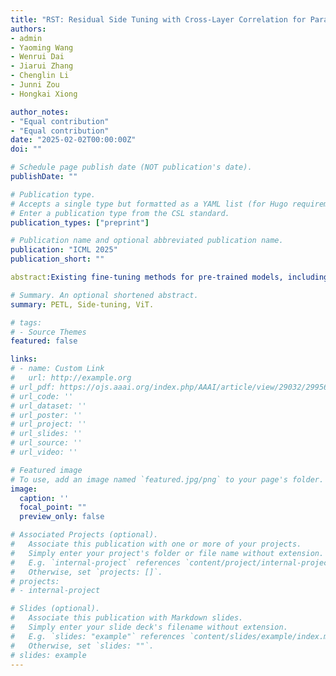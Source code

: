 ```yaml
---
title: "RST: Residual Side Tuning with Cross-Layer Correlation for Parameter Efficient Transfer Learning"
authors:
- admin
- Yaoming Wang
- Wenrui Dai
- Jiarui Zhang
- Chenglin Li
- Junni Zou
- Hongkai Xiong

author_notes:
- "Equal contribution"
- "Equal contribution"
date: "2025-02-02T00:00:00Z"
doi: ""

# Schedule page publish date (NOT publication's date).
publishDate: ""

# Publication type.
# Accepts a single type but formatted as a YAML list (for Hugo requirements).
# Enter a publication type from the CSL standard.
publication_types: ["preprint"]

# Publication name and optional abbreviated publication name.
publication: "ICML 2025"
publication_short: ""

abstract:Existing fine-tuning methods for pre-trained models, including parameter-efficient transfer learning (PETL) approaches, suffer from inefficient information extraction and substantial resource consumption. To address these issues, we present Residual Side Tuning (RST), a novel PETL framework designed to enhance information extraction efficiency while maintaining minimal additional parameters. Specifically, RST extracts aggregated features, i.e., residuals, and employs a dual-block side tuning structure: Collect Blocks extract inter-layer information into residuals while Feed Blocks strategically reintegrate them back into the backbone. This parallel processing framework effectively models cross-layer relationships and significantly improves the efficiency of hierarchical feature extraction. Furthermore, RST reinforces these relationships by leveraging an element-wise feature enhancement strategy that integrates residuals with the current layer’s outputs, thereby augmenting information extraction capabilities. This enhanced extraction efficiency enables a parameter sharing strategy within the Collect Blocks, significantly reducing the number of trainable parameters through shared adaptations across multiple layers. Extensive experiments on several benchmark datasets, particularly in low-shot learning scenarios, demonstrate that RST not only outperforms existing PETL methods in accuracy but also achieves substantial reductions in both parameter and memory usage.

# Summary. An optional shortened abstract.
summary: PETL, Side-tuning, ViT.

# tags:
# - Source Themes
featured: false

links:
# - name: Custom Link
#   url: http://example.org
# url_pdf: https://ojs.aaai.org/index.php/AAAI/article/view/29032/29956
# url_code: ''
# url_dataset: ''
# url_poster: ''
# url_project: ''
# url_slides: ''
# url_source: ''
# url_video: ''

# Featured image
# To use, add an image named `featured.jpg/png` to your page's folder. 
image:
  caption: ''
  focal_point: ""
  preview_only: false

# Associated Projects (optional).
#   Associate this publication with one or more of your projects.
#   Simply enter your project's folder or file name without extension.
#   E.g. `internal-project` references `content/project/internal-project/index.md`.
#   Otherwise, set `projects: []`.
# projects:
# - internal-project

# Slides (optional).
#   Associate this publication with Markdown slides.
#   Simply enter your slide deck's filename without extension.
#   E.g. `slides: "example"` references `content/slides/example/index.md`.
#   Otherwise, set `slides: ""`.
# slides: example
---
```


<!-- {{% callout note %}}
Create your slides in Markdown - click the *Slides* button to check out the example.
{{% /callout %}}

Add the publication's **full text** or **supplementary notes** here. You can use rich formatting such as including [code, math, and images](https://wowchemy.com/docs/content/writing-markdown-latex/). -->
